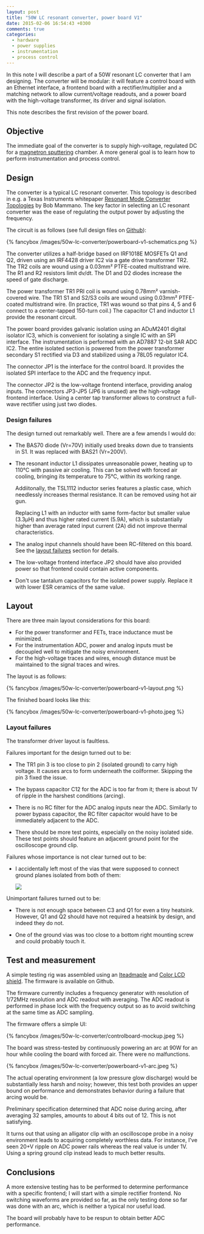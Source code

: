 ```yaml
---
layout: post
title: "50W LC resonant converter, power board V1"
date: 2015-02-06 16:54:43 +0300
comments: true
categories:
  - hardware
  - power supplies
  - instrumentation
  - process control
---
```


In this note I will describe a part of a 50W resonant LC converter that I
am designing. The converter will be modular: it will feature a control board
with an Ethernet interface, a frontend board with a rectifier/multiplier and
a matching network to allow current/voltage readouts, and a power board
with the high-voltage transformer, its driver and signal isolation.

This note describes the first revision of the power board.

<!--more-->

Objective
---------

The immediate goal of the converter is to supply high-voltage, regulated DC
for a [magnetron sputtering](https://en.wikipedia.org/wiki/Sputter_deposition)
chamber. A more general goal is to learn how to perform instrumentation and
process control.

Design
------

The converter is a typical LC resonant converter. This topology is
described in e.g. a Texas Instruments whitepaper
[Resonant Mode Converter Topologies](http://www.ti.com/lit/ml/slup085/slup085.pdf)
by Bob Mammano. The key factor in selecting an LC resonant converter
was the ease of regulating the output power by adjusting the frequency.

The circuit is as follows (see full design files on
[Github](https://github.com/whitequark/50w-modular-psu/tree/master/powerboard-v1)):

{% fancybox /images/50w-lc-converter/powerboard-v1-schematics.png %}

The converter utilizes a half-bridge based on IRF1018E MOSFETs Q1 and Q2, driven
using an IRF4428 driver IC2 via a gate drive transformer TR2. The TR2
coils are wound using a 0.03mm² PTFE-coated multistrand wire. The R1 and R2
resistors limit dv/dt. The D1 and D2 diodes increase the speed of gate discharge.

The power transformer TR1 PRI coil is wound using 0.78mm² varnish-covered wire.
The TR1 S1 and S2/S3 coils are wound using 0.03mm² PTFE-coated multistrand wire.
(In practice, TR1 was wound so that pins 4, 5 and 6 connect to a center-tapped
150-turn coil.) The capacitor C1 and inductor L1 provide the resonant circuit.

The power board provides galvanic isolation using an ADuM2401 digital isolator IC3,
which is convenient for isolating a single IC with an SPI interface.
The instrumentation is performed with an AD7887 12-bit SAR ADC IC2.
The entire isolated section is powered from the power transformer secondary S1
rectified via D3 and stabilized using a 78L05 regulator IC4.

The connector JP1 is the interface for the control board. It provides the isolated
SPI interface to the ADC and the frequency input.

The connector JP2 is the low-voltage frontend interface, providing analog inputs.
The connectors JP3-JP5 (JP6 is unused) are the high-voltage frontend interface.
Using a center tap transformer allows to construct a full-wave rectifier
using just two diodes.

### Design failures

The design turned out remarkably well. There are a few amends I would do:

  * The BAS70 diode (Vr=70V) initially used breaks down due to transients
    in S1. It was replaced with BAS21 (Vr=200V).

  * The resonant inductor L1 dissipates unreasonable power, heating up
    to 110°C with passive air cooling. This can be solved with forced
    air cooling, bringing its temperature to 75°C, within its working
    range.

    Addiitonally, the TSL1112 inductor series features a plastic
    case, which needlessly increases thermal resistance. It can be removed
    using hot air gun.

    Replacing L1 with an inductor with same form-factor but smaller
    value (3.3µH) and thus higher rated current (5.9A), which is
    substantially higher than average rated input current (2A)
    did not improve thermal characteristics.

  * The analog input channels should have been RC-filtered on this board.
    See the [layout failures](#layout-failures) section for details.

  * The low-voltage frontend interface JP2 should have also provided
    power so that frontend could contain active components.

  * Don't use tantalum capacitors for the isolated power supply.
    Replace it with lower ESR ceramics of the same value.

Layout
------

There are three main layout considerations for this board:

  * For the power transformer and FETs, trace inductance must be minimized.
  * For the instrumentation ADC, power and analog inputs must be decoupled
    well to mitigate the noisy environment.
  * For the high-voltage traces and wires, enough distance must be
    maintained to the signal traces and wires.

The layout is as follows:

{% fancybox /images/50w-lc-converter/powerboard-v1-layout.png %}

The finished board looks like this:

{% fancybox /images/50w-lc-converter/powerboard-v1-photo.jpeg %}

### Layout failures

The transformer driver layout is faultless.

Failures important for the design turned out to be:

  * The TR1 pin 3 is too close to pin 2 (isolated ground) to carry high
    voltage. It causes arcs to form underneath the coilformer.
    Skipping the pin 3 fixed the issue.

  * The bypass capacitor C12 for the ADC is too far from it; there is
    about 1V of ripple in the harshest conditions (arcing).

  * There is no RC filter for the ADC analog inputs near the ADC. Similarly
    to power bypass capacitor, the RC filter capacitor would have to be
    immediately adjacent to the ADC.

  * There should be more test points, especially on the noisy isolated side.
    These test points should feature an adjacent ground point for
    the oscilloscope ground clip.

Failures whose importance is not clear turned out to be:

  * I accidentally left most of the vias that were supposed to connect
    ground planes isolated from both of them:

    ![](/images/50w-lc-converter/via-fail.png)

Unimportant failures turned out to be:

  * There is not enough space between C3 and Q1 for even a tiny heatsink.
    However, Q1 and Q2 should have not required a heatsink by design,
    and indeed they do not.

  * One of the ground vias was too close to a bottom right mounting screw
    and could probably touch it.

Test and measurement
--------------------

A simple testing rig was assembled using an [Iteadmaple][] and [Color LCD shield][colorlcd].
The firmware is available on Github.

The firmware currently includes a frequency generator with resolution of 1/72MHz resolution
and ADC readout with averaging. The ADC readout is performed in phase lock with the frequency
output so as to avoid switching at the same time as ADC sampling.

The firmware offers a simple UI:

{% fancybox /images/50w-lc-converter/controlboard-mockup.jpeg %}

The board was stress-tested by continuously powering an arc at 90W for an hour
while cooling the board with forced air. There were no malfunctions.

{% fancybox /images/50w-lc-converter/powerboard-v1-arc.jpeg %}

The actual operating environment (a low pressure glow discharge) would be
substantially less harsh and noisy; however, this test both provides
an upper bound on performance and demonstrates behavior during a failure
that arcing would be.

Preliminary specification determined that ADC noise during arcing, after averaging
32 samples, amounts to about 4 bits out of 12. This is not satisfying.

It turns out that using an alligator clip with an oscilloscope probe in a noisy
environment leads to acquiring completely worthless data. For instance,
I've seen 20+V ripple on ADC power rails whereas the real value is under 1V.
Using a spring ground clip instead leads to much better results.

[iteadmaple]: http://imall.iteadstudio.com/im120411012.html
[colorlcd]: http://www.elecfreaks.com/store/color-lcd-shield-shdcls-p-462.html

Conclusions
-----------

A more extensive testing has to be performed to determine performance with a specific
frontend; I will start with a simple rectifier frontend. No switching waveforms
are provided so far, as the only testing done so far was done with an arc,
which is neither a typical nor useful load.

The board will probably have to be respun to obtain better ADC performance.
